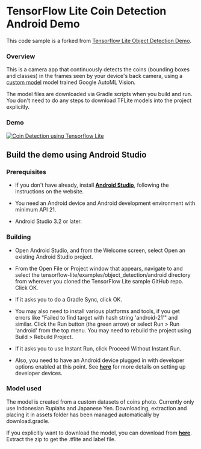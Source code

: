 # TensorFlow Lite Coin Detection Android Demo

This code sample is a forked from [Tensorflow Lite Object Detection Demo](https://github.com/tensorflow/examples/tree/master/lite/examples/object_detection/android).

### Overview
This is a camera app that continuously detects the coins (bounding boxes and classes) in the frames seen by your device's back camera,
using a [custom model](https://storage.googleapis.com/coin-saved-model/tflite/coin-detector-tflite.zip) model trained Google AutoML Vision.

The model files are downloaded via Gradle scripts when you build and run. You don't need to do any steps to download TFLite models into the project explicitly.

### Demo

[![Coin Detection using Tensorflow Lite](http://img.youtube.com/vi/eZNEsl7dlYg/0.jpg)](http://www.youtube.com/watch?v=eZNEsl7dlYg)


## Build the demo using Android Studio

### Prerequisites

* If you don't have already, install **[Android Studio](https://developer.android.com/studio/index.html)**, following the instructions on the website.

* You need an Android device and Android development environment with minimum API 21.
* Android Studio 3.2 or later.

### Building
* Open Android Studio, and from the Welcome screen, select Open an existing Android Studio project.

* From the Open File or Project window that appears, navigate to and select the tensorflow-lite/examples/object_detection/android directory from wherever you cloned the TensorFlow Lite sample GitHub repo. Click OK.

* If it asks you to do a Gradle Sync, click OK.

* You may also need to install various platforms and tools, if you get errors like "Failed to find target with hash string 'android-21'" and similar.
Click the Run button (the green arrow) or select Run > Run 'android' from the top menu. You may need to rebuild the project using Build > Rebuild Project.

* If it asks you to use Instant Run, click Proceed Without Instant Run.

* Also, you need to have an Android device plugged in with developer options enabled at this point. See **[here](https://developer.android.com/studio/run/device)** for more details on setting up developer devices.


### Model used

The model is created from a custom datasets of coins photo. Currently only use Indonesian Rupiahs and Japanese Yen.
Downloading, extraction and placing it in assets folder has been managed automatically by download.gradle.

If you explicitly want to download the model, you can download from **[here](https://storage.googleapis.com/coin-saved-model/tflite/coin-detector-tflite.zip)**. Extract the zip to get the .tflite and label file.
